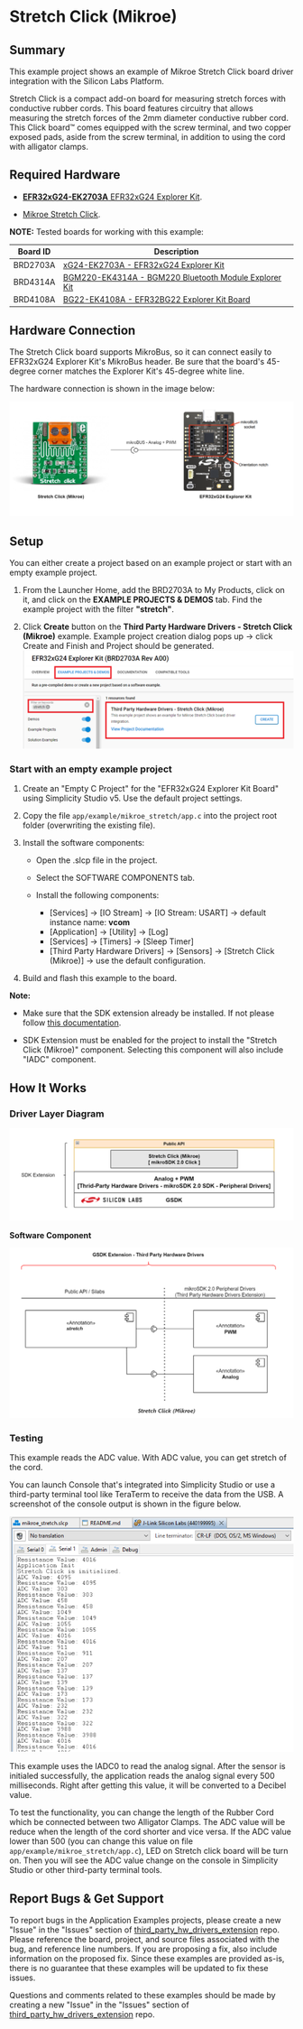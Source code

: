 # Stretch Click (Mikroe) #

## Summary ##

This example project shows an example of Mikroe Stretch Click board driver integration with the Silicon Labs Platform.

Stretch Click is a compact add-on board for measuring stretch forces with conductive rubber cords. This board features circuitry that allows measuring the stretch forces of the 2mm diameter conductive rubber cord. This Click board™ comes equipped with the screw terminal, and two copper exposed pads, aside from the screw terminal, in addition to using the cord with alligator clamps.

## Required Hardware ##

- [**EFR32xG24-EK2703A** EFR32xG24 Explorer Kit](https://www.silabs.com/development-tools/wireless/efr32xg24-explorer-kit?tab=overview).

- [Mikroe Stretch Click](https://www.mikroe.com/stretch-click).

**NOTE:**
Tested boards for working with this example:

| Board ID | Description  |
| ---------------------- | ------ |
| BRD2703A | [xG24-EK2703A - EFR32xG24 Explorer Kit](https://www.silabs.com/development-tools/wireless/efr32xg24-explorer-kit?tab=overview)    |
| BRD4314A | [BGM220-EK4314A - BGM220 Bluetooth Module Explorer Kit](https://www.silabs.com/development-tools/wireless/bluetooth/bgm220-explorer-kit?tab=overview)  |
| BRD4108A | [BG22-EK4108A - EFR32BG22 Explorer Kit Board](https://www.silabs.com/development-tools/wireless/bluetooth/bg22-explorer-kit?tab=overview)  |

## Hardware Connection ##

The Stretch Click board supports MikroBus, so it can connect easily to EFR32xG24 Explorer Kit's MikroBus header. Be sure that the board's 45-degree corner matches the Explorer Kit's 45-degree white line.

The hardware connection is shown in the image below:

![hardware_connection](image/hardware_connection.png)

## Setup ##

You can either create a project based on an example project or start with an empty example project.

1. From the Launcher Home, add the BRD2703A to My Products, click on it, and click on the **EXAMPLE PROJECTS & DEMOS** tab. Find the example project with the filter **"stretch"**.

2. Click **Create** button on the **Third Party Hardware Drivers - Stretch Click (Mikroe)** example. Example project creation dialog pops up -> click Create and Finish and Project should be generated.
![create_project](image/create_example.png)

### Start with an empty example project ###

1. Create an "Empty C Project" for the "EFR32xG24 Explorer Kit Board" using Simplicity Studio v5. Use the default project settings.

2. Copy the file `app/example/mikroe_stretch/app.c` into the project root folder (overwriting the existing file).

3. Install the software components:

    - Open the .slcp file in the project.

    - Select the SOFTWARE COMPONENTS tab.

    - Install the following components:

        - [Services] → [IO Stream] → [IO Stream: USART] → default instance name: **vcom**
        - [Application] → [Utility] → [Log]
        - [Services] → [Timers] → [Sleep Timer]
        - [Third Party Hardware Drivers] → [Sensors] → [Stretch Click (Mikroe)] → use the default configuration.

4. Build and flash this example to the board.

**Note:**

- Make sure that the SDK extension already be installed. If not please follow [this documentation](https://github.com/SiliconLabs/third_party_hw_drivers_extension/blob/master/README.md#how-to-add-to-simplicity-studio-ide).

- SDK Extension must be enabled for the project to install the "Stretch Click (Mikroe)" component. Selecting this component will also include "IADC" component.

## How It Works ##

### Driver Layer Diagram ###

![software_layer](image/software_layer.png)

**Software Component**

![software_componet](image/software_component.png)

### Testing ###

This example reads the ADC value. With ADC value, you can get stretch of the cord.

You can launch Console that's integrated into Simplicity Studio or use a third-party terminal tool like TeraTerm to receive the data from the USB. A screenshot of the console output is shown in the figure below.

![console_log](image/console_log.png)

This example uses the IADC0 to read the analog signal. After the sensor is initialed successfully, the application reads the analog signal every 500 milliseconds. Right after getting this value, it will be converted to a Decibel value.

To test the functionality, you can change the length of the Rubber Cord which be connected between two Alligator Clamps. The ADC value will be reduce when the length of the cord shorter and vice versa. If the ADC value lower than 500 (you can change this value on file `app/example/mikroe_stretch/app.c`), LED on Stretch click board will be turn on. Then you will see the ADC value change on the console in Simplicity Studio or other third-party terminal tools.

## Report Bugs & Get Support ##

To report bugs in the Application Examples projects, please create a new "Issue" in the "Issues" section of [third_party_hw_drivers_extension](https://github.com/SiliconLabs/third_party_hw_drivers_extension) repo. Please reference the board, project, and source files associated with the bug, and reference line numbers. If you are proposing a fix, also include information on the proposed fix. Since these examples are provided as-is, there is no guarantee that these examples will be updated to fix these issues.

Questions and comments related to these examples should be made by creating a new "Issue" in the "Issues" section of [third_party_hw_drivers_extension](https://github.com/SiliconLabs/third_party_hw_drivers_extension) repo.
